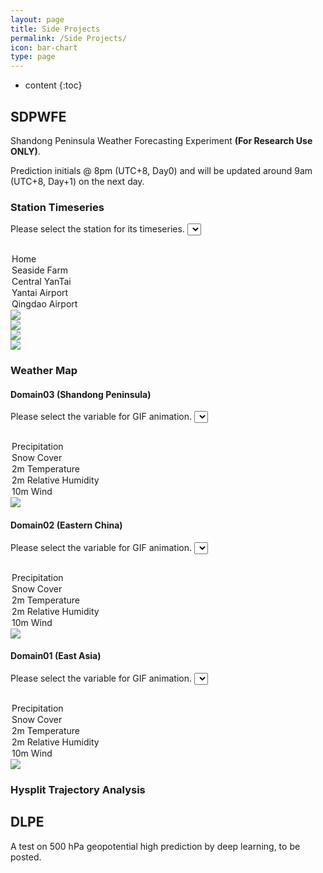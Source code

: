 ```yaml
---
layout: page
title: Side Projects 
permalink: /Side Projects/
icon: bar-chart 
type: page
---
```


<script type="text/javascript">
    function change_gif03(selectObj) {
        var img_obj = document.getElementById("mapimg03");
        var slc_obj = document.getElementById("select03");
        var opt_value = selectObj.value;
        
        switch (opt_value){
            case "precip03":
                img_obj.innerHTML='<img src="https://raw.githubusercontent.com/Novarizark/wrf-sdpwfe/master/fig/precip.gif?'+ (new Date().getTime())+'"/>';
                break;
            case "snow_cover03":
                img_obj.innerHTML='<img src="https://raw.githubusercontent.com/Novarizark/wrf-sdpwfe/master/fig/snow-cover.gif?'+ (new Date().getTime())+'"/>';
                break;
            case "t2m03":
                img_obj.innerHTML='<img src="https://raw.githubusercontent.com/Novarizark/wrf-sdpwfe/master/fig/T2m.gif?'+ (new Date().getTime())+'"/>';
                break;
            case "rh2m03":
                img_obj.innerHTML='<img src="https://raw.githubusercontent.com/Novarizark/wrf-sdpwfe/master/fig/RH2m.gif?'+ (new Date().getTime())+'"/>';
                break;
            case "wind03":
                img_obj.innerHTML='<img src="https://raw.githubusercontent.com/Novarizark/wrf-sdpwfe/master/fig/Wind10m.gif?'+ (new Date().getTime())+'"/>';
                break;
        }
    }
    function change_gif02(selectObj) {
        var img_obj = document.getElementById("mapimg02");
        var slc_obj = document.getElementById("select02");
        var opt_value = selectObj.value;
        
        switch (opt_value){
            case "precip02":
                img_obj.innerHTML='<img src="https://raw.githubusercontent.com/Novarizark/wrf-sdpwfe/master/fig/d02_precip.gif?'+ (new Date().getTime())+'"/>';
                break;
            case "snow_cover02":
                img_obj.innerHTML='<img src="https://raw.githubusercontent.com/Novarizark/wrf-sdpwfe/master/fig/d02_snow-cover.gif?'+ (new Date().getTime())+'"/>';
                break;
            case "t2m02":
                img_obj.innerHTML='<img src="https://raw.githubusercontent.com/Novarizark/wrf-sdpwfe/master/fig/d02_T2m.gif?'+ (new Date().getTime())+'"/>';
                break;
            case "rh2m02":
                img_obj.innerHTML='<img src="https://raw.githubusercontent.com/Novarizark/wrf-sdpwfe/master/fig/d02_RH2m.gif?'+ (new Date().getTime())+'"/>';
                break;
            case "wind02":
                img_obj.innerHTML='<img src="https://raw.githubusercontent.com/Novarizark/wrf-sdpwfe/master/fig/d02_Wind10m.gif?'+ (new Date().getTime())+'"/>';
                break;
        }
    }
    function change_gif01(selectObj) {
        var img_obj = document.getElementById("mapimg01");
        var slc_obj = document.getElementById("select01");
        var opt_value = selectObj.value;
        
        switch (opt_value){
            case "precip01":
                img_obj.innerHTML='<img src="https://raw.githubusercontent.com/Novarizark/wrf-sdpwfe/master/fig/d01_precip.gif?'+ (new Date().getTime())+'"/>';
                break;
            case "snow_cover01":
                img_obj.innerHTML='<img src="https://raw.githubusercontent.com/Novarizark/wrf-sdpwfe/master/fig/d01_snow-cover.gif?'+ (new Date().getTime())+'"/>';
                break;
            case "t2m01":
                img_obj.innerHTML='<img src="https://raw.githubusercontent.com/Novarizark/wrf-sdpwfe/master/fig/d01_T2m.gif?'+ (new Date().getTime())+'"/>';
                break;
            case "rh2m01":
                img_obj.innerHTML='<img src="https://raw.githubusercontent.com/Novarizark/wrf-sdpwfe/master/fig/d01_RH2m.gif?'+ (new Date().getTime())+'"/>';
                break;
            case "wind01":
                img_obj.innerHTML='<img src="https://raw.githubusercontent.com/Novarizark/wrf-sdpwfe/master/fig/d01_Wind10m.gif?'+ (new Date().getTime())+'"/>';
                break;
        }
    }
       
</script>




* content
{:toc}
## SDPWFE  
Shandong Peninsula Weather Forecasting Experiment **(For Research Use ONLY)**. 

Prediction initials @ 8pm (UTC+8, Day0) and will be updated around 9am (UTC+8, Day+1) on the next day.

### Station Timeseries
Please select the station for its timeseries.
<select style="margin-bottom: 15px" id="select_ts" onchange="change_png(this)">
  <option value="home">Home</option>
  <option value="seaside">Seaside Farm</option>
  <option value="central">Central YanTai</option>
  <option value="yt_air">Yantai Airport</option>
  <option value="qd_air">Qingdao Airport</option> 
</select>
<div id="cloud_img"><img src="https://raw.githubusercontent.com/Novarizark/wrf-sdpwfe/master/fig/cloud-profile-home.png?{{ site.time }}" /></div>
<div id="profile_img"><img src="https://raw.githubusercontent.com/Novarizark/wrf-sdpwfe/master/fig/profile-home.png?{{ site.time }}" /></div>
<div id="t2m_img"><img src="https://raw.githubusercontent.com/Novarizark/wrf-sdpwfe/master/fig/T2m-home.png?{{ site.time }}" /></div>
<div id="wind_img"><img src="https://raw.githubusercontent.com/Novarizark/wrf-sdpwfe/master/fig/Wind10m-home.png?{{ site.time }}" /></div>

### Weather Map
#### Domain03 (Shandong Peninsula)
Please select the variable for GIF animation.
<select style="margin-bottom: 15px" id="select03" onchange="change_gif03(this)">
  <option value="precip03">Precipitation</option>
  <option value="snow_cover03">Snow Cover</option>
  <option value="t2m03">2m Temperature</option>
  <option value="rh2m03">2m Relative Humidity</option>
  <option value="wind03">10m Wind</option> 
</select>
<div id="mapimg03"><img src="https://raw.githubusercontent.com/Novarizark/wrf-sdpwfe/master/fig/precip.gif" /></div>

#### Domain02 (Eastern China)
Please select the variable for GIF animation.
<select style="margin-bottom: 15px" id="select02" onchange="change_gif02(this)">
  <option value="precip02">Precipitation</option>
  <option value="snow_cover02">Snow Cover</option>
  <option value="t2m02">2m Temperature</option>
  <option value="rh2m02">2m Relative Humidity</option>
  <option value="wind02">10m Wind</option> 
</select>
<div id="mapimg02"><img src="https://raw.githubusercontent.com/Novarizark/wrf-sdpwfe/master/fig/d02_precip.gif" /></div>

#### Domain01 (East Asia)
Please select the variable for GIF animation.
<select style="margin-bottom: 15px" id="select01" onchange="change_gif01(this)">
  <option value="precip01">Precipitation</option>
  <option value="snow_cover01">Snow Cover</option>
  <option value="t2m01">2m Temperature</option>
  <option value="rh2m01">2m Relative Humidity</option>
  <option value="wind01">10m Wind</option> 
</select>
<div id="mapimg01"><img src="https://raw.githubusercontent.com/Novarizark/wrf-sdpwfe/master/fig/d01_precip.gif" /></div>

### Hysplit Trajectory Analysis

## DLPE
A test on 500 hPa geopotential high prediction by deep learning, to be posted.



